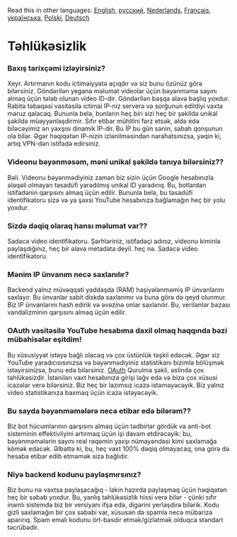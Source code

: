 Read this in other languages: [English](SECURITY-FAQ.md), [русский](SECURITY-FAQru.md), [Nederlands](SECURITY_FAQnl.md), [Français](SECURITY-FAQfr.md), [українська](SECURITY-FAQuk.md), [Polski](SECURITY-FAQpl.md), [Deutsch](SECURITY-FAQde.md)

# Təhlükəsizlik

### Baxış tarixçəmi izləyirsiniz?

Xeyr. Artırmanın kodu ictimaiyyətə açıqdır və siz bunu özünüz görə bilərsiniz. Göndərilən yeganə məlumat videolar üçün bəyənməmə sayını almaq üçün tələb olunan video ID-dir. Göndərilən başqa əlavə başlıq yoxdur. Rabitə təbəqəsi vasitəsilə ictimai IP-niz serverə və sorğunun edildiyi vaxta məruz qalacaq. Bununla belə, bunların heç biri sizi heç bir şəkildə unikal şəkildə müəyyənləşdirmir. Sıfır etibar mühitini fərz etsək, əldə edə biləcəyimiz ən yaxşısı dinamik IP-dir. Bu İP bu gün sənin, sabah qonşunun ola bilər. Əgər həqiqətən IP-nizin izlənilməsindən narahatsınızsa, yəqin ki, artıq VPN-dən istifadə edirsiniz.

### Videonu bəyənməsəm, məni unikal şəkildə tanıya bilərsiniz??

Bəli. Videonu bəyənmədiyiniz zaman biz sizin üçün Google hesabınızla əlaqəli olmayan təsadüfi yaradılmış unikal ID yaradırıq. Bu, botlardan istifadənin qarşısını almaq üçün edilir. Bununla belə, bu təsadüfi identifikatoru sizə və ya şəxsi YouTube hesabınıza bağlamağın heç bir yolu yoxdur.

### Sizdə dəqiq olaraq hansı məlumat var??

Sadəcə video identifikatoru. Şərhləriniz, istifadəçi adınız, videonu kiminlə paylaşdığınız, heç bir əlavə metadata deyil. heç nə. Sadəcə video identifikatoru.

### Mənim IP ünvanım necə saxlanılır?

Backend yalnız müvəqqəti yaddaşda (RAM) haşiyələnməmiş IP ünvanlarını saxlayır. Bu ünvanlar sabit diskdə saxlanmır və buna görə də qeyd olunmur. Biz IP ünvanlarını hash edirik və əvəzinə onlar saxlanılır. Bu, verilənlər bazası vandalizminin qarşısını almaq üçün edilir.

### OAuth vasitəsilə YouTube hesabıma daxil olmaq haqqında bəzi mübahisələr eşitdim!

Bu xüsusiyyət istəyə bağlı olacaq və çox üstünlük təşkil edəcək. Əgər siz YouTube yaradıcısısınızsa və bəyənmədiyiniz statistikanı bizimlə bölüşmək istəyirsinizsə, bunu edə bilərsiniz. [OAuth](https://en.wikipedia.org/wiki/OAuth#:~:text=but%20without%20giving%20them%20the%20passwords.) Qurulma şəkli, əslində çox təhlükəsizdir. İstənilən vaxt hesabınıza girişi ləğv edə və bizə çox xüsusi icazələr verə bilərsiniz. Biz heç bir lazımsız icazə istəməyəcəyik. Biz yalnız video statistikanıza baxmaq üçün icazə istəyəcəyik.
### Bu sayda bəyənməmələrə necə etibar edə bilərəm??

Biz bot hücumlarının qarşısını almaq üçün tədbirlər gördük və anti-bot sisteminin effektivliyini artırmaq üçün işi davam etdirəcəyik: bu, bəyənməmələrin sayını real rəqəmin yaxşı nümayəndəsi kimi saxlamağa kömək edəcək. Əlbəttə ki, bu, heç vaxt 100% dəqiq olmayacaq, ona görə də hesaba etibar edib etməmək sizə bağlıdır.

### Niyə backend kodunu paylaşmırsınız?
Biz bunu nə vaxtsa paylaşacağıq - lakin hazırda paylaşmaq üçün həqiqətən heç bir səbəb yoxdur. Bu, yanlış təhlükəsizlik hissi verə bilər - çünki sıfır inamlı sistemdə biz bir versiyanı ifşa edə, digərini yerləşdirə bilərik. Kodu gizli saxlamağın bir çox səbəbi var, xüsusən də spamla necə mübarizə aparırıq. Spam emalı kodunu ört-basdır etmək/gizlətmək olduqca standart təcrübədir.